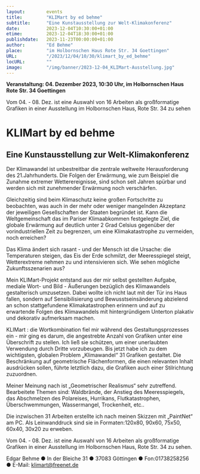 ```yaml
---
layout:        events
title:         "KLIMart by ed behme"
subtitle:      "Eine Kunstausstellung zur Welt-Klimakonferenz"
date:          2023-12-04T10:30:00+01:00
etime:         2023-12-04T18:30:00+01:00
publishdate:   2023-11-23T00:00:00+01:00
author:        "Ed Behme"
place:         "im Holbornschen Haus Rote Str. 34 Goettingen"
URL:           "/2023/12/04/10/30/klimart_by_ed_behme"
locURL:        ""
image:         "/img/banner/2023-12-04_KLIMart-Ausstellung.jpg"
---
```


**Veranstaltung: 04. Dezember 2023, 10:30 Uhr, im Holbornschen Haus Rote Str. 34 Goettingen**

Vom 04. - 08. Dez. ist eine Auswahl von 16 Arbeiten als großformatige Grafiken
in einer Ausstellung im Holbornschen Haus, Rote Str. 34 zu sehen


KLIMart by ed behme
===========

Eine Kunstausstellung zur Welt-Klimakonferenz
-----------


Der Klimawandel ist unbestreitbar die zentrale weltweite Herausforderung
des 21.Jahrhunderts.
Die Folgen der Erwärmung, wie zum Beispiel die Zunahme extremer Wetterereignisse,
sind schon seit Jahren spürbar und werden sich mit zunehmender Erwärmung
noch verschärfen.

Gleichzeitig sind beim Klimaschutz keine großen Fortschritte zu beobachten,
was auch in der mehr oder weniger mangelnden Akzeptanz
der jeweiligen Gesellschaften der Staaten begründet ist.
Kann die Weltgemeinschaft das im Pariser Klimaabkommen festgelegte Ziel,
die globale Erwärmung auf deutlich unter 2 Grad Celsius
gegenüber der vorindustriellen Zeit zu begrenzen,
um eine Klimakatastrophe zu vermeiden, noch erreichen?

Das Klima ändert sich rasant - und der Mensch ist die Ursache:
die Temperaturen steigen, das Eis der Erde schmilzt, der Meeresspiegel steigt,
Wetterextreme nehmen zu und intensivieren sich.
Wie sehen mögliche Zukunftsszenarien aus?

Mein KLIMart-Projekt entstand aus der mir selbst gestellten Aufgabe,
mediale Wort- und Bild - Äußerungen bezüglich des Klimawandels gestalterisch umzusetzen.
Dabei wollte ich nicht laut mit der Tür ins Haus fallen,
sondern auf Sensibilisierung und Bewusstseinsänderung abzielend
an schon stattgefundene Klimakatastrophen erinnern
und auf zu erwartende Folgen des Klimawandels
mit hintergründigem Unterton plakativ und dekorativ aufmerksam machen.

KLIMart : die Wortkombination fiel mir während des Gestaltungsprozesses ein -
mir ging es darum, die angestrebte Anzahl von Grafiken unter eine Überschrift zu stellen.
Ich ließ sie schützen, um einer unerlaubten Verwendung durch Dritte vorzubeugen.
Bis jetzt habe ich zu dem wichtigsten, globalen Problem „Klimawandel“ 31 Grafiken gestaltet.
Die Beschränkung auf geometrische Flächenformen,
die einen relevanten Inhalt ausdrücken sollen,
führte letztlich dazu, die Grafiken auch einer Stilrichtung zuzuordnen.

Meiner Meinung nach ist „Geometrischer Realismus“ sehr zutreffend.
Bearbeitete Themen sind:
Waldbrände, der Anstieg des Meeresspiegels, das Abschmelzen des Polareises,
Hurrikans, Flutkatastrophen, Überschwemmungen, Wassermangel, Trockenheit, etc..

Die inzwischen 31 Arbeiten erstellte ich nach meinen Skizzen mit „PaintNet“ am PC.
Als Leinwanddruck sind sie in Formaten:120x80, 90x60, 75x50, 60x40, 30x20 zu erweben.

Vom 04. - 08. Dez. ist eine Auswahl von 16 Arbeiten als großformatige Grafiken
in einer Ausstellung im Holbornschen Haus, Rote Str. 34 zu sehen.

Edgar Behme ● In der Bleiche 31 ● 37083 Göttingen ● Fon:01738258256 ● E-Mail: klimart@freenet.de

